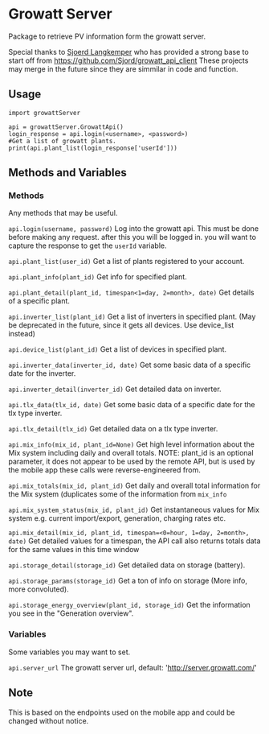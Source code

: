 # Growatt Server
Package to retrieve PV information form the growatt server.

Special thanks to [Sjoerd Langkemper](https://github.com/Sjord) who has provided a strong base to start off from https://github.com/Sjord/growatt_api_client
These projects may merge in the future since they are simmilar in code and function.
## Usage
```
import growattServer

api = growattServer.GrowattApi()
login_response = api.login(<username>, <password>)
#Get a list of growatt plants.
print(api.plant_list(login_response['userId']))
```
## Methods and Variables
### Methods
Any methods that may be useful.

`api.login(username, password)` Log into the growatt api. This must be done before making any request. after this you will be logged in. you will want to capture the response to get the `userId` variable.

`api.plant_list(user_id)` Get a list of plants registered to your account.

`api.plant_info(plant_id)` Get info for specified plant.

`api.plant_detail(plant_id, timespan<1=day, 2=month>, date)` Get details of a specific plant.

`api.inverter_list(plant_id)` Get a list of inverters in specified plant. (May be deprecated in the future, since it gets all devices. Use device_list instead)

`api.device_list(plant_id)` Get a list of devices in specified plant.

`api.inverter_data(inverter_id, date)` Get some basic data of a specific date for the inverter.

`api.inverter_detail(inverter_id)` Get detailed data on inverter.

`api.tlx_data(tlx_id, date)` Get some basic data of a specific date for the tlx type inverter.

`api.tlx_detail(tlx_id)` Get detailed data on a tlx type inverter.

`api.mix_info(mix_id, plant_id=None)` Get high level information about the Mix system including daily and overall totals. NOTE: plant_id is an optional parameter, it does not appear to be used by the remote API, but is used by the mobile app these calls were reverse-engineered from.

`api.mix_totals(mix_id, plant_id)` Get daily and overall total information for the Mix system (duplicates some of the information from `mix_info`

`api.mix_system_status(mix_id, plant_id)` Get instantaneous values for Mix system e.g. current import/export, generation, charging rates etc.

`api.mix_detail(mix_id, plant_id, timespan=<0=hour, 1=day, 2=month>, date)` Get detailed values for a timespan, the API call also returns totals data for the same values in this time window

`api.storage_detail(storage_id)` Get detailed data on storage (battery).

`api.storage_params(storage_id)` Get a ton of info on storage (More info, more convoluted).

`api.storage_energy_overview(plant_id, storage_id)` Get the information you see in the "Generation overview".

### Variables
Some variables you may want to set.

`api.server_url` The growatt server url, default: 'http://server.growatt.com/'
## Note
This is based on the endpoints used on the mobile app and could be changed without notice.
